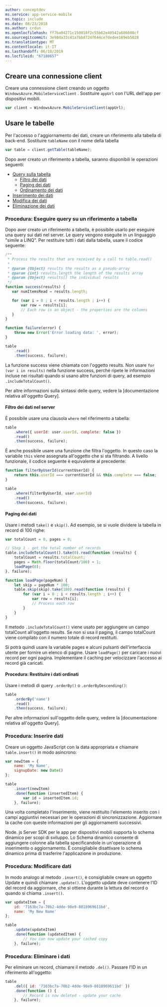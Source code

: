 ```yaml
---
author: conceptdev
ms.service: app-service-mobile
ms.topic: include
ms.date: 08/23/2018
ms.author: crdun
ms.openlocfilehash: ff7ba04271c150018f2c55b62e40542a686608cf
ms.sourcegitcommit: 3e98da33c41a7bbd724f644ce7dedee169eb5028
ms.translationtype: MT
ms.contentlocale: it-IT
ms.lasthandoff: 06/18/2019
ms.locfileid: "67180657"
---
```

## <a name="create-client"></a>Creare una connessione client
Creare una connessione client creando un oggetto `WindowsAzure.MobileServiceClient` .  Sostituire `appUrl` con l'URL dell'app per dispositivi mobili.

```javascript
var client = WindowsAzure.MobileServiceClient(appUrl);
```

## <a name="table-reference"></a>Usare le tabelle
Per l'accesso o l'aggiornamento dei dati, creare un riferimento alla tabella di back-end. Sostituire `tableName` con il nome della tabella

```javascript
var table = client.getTable(tableName);
```

Dopo aver creato un riferimento a tabella, saranno disponibili le operazioni seguenti:

* [Query sulla tabella](#querying)
  * [Filtro dei dati](#table-filter)
  * [Paging dei dati](#table-paging)
  * [Ordinamento dei dati](#sorting-data)
* [Inserimento dei dati](#inserting)
* [Modifica dei dati](#modifying)
* [Eliminazione dei dati](#deleting)

### <a name="querying"></a>Procedura: Eseguire query su un riferimento a tabella
Dopo aver creato un riferimento a tabella, è possibile usarlo per eseguire una query sui dati nel server.  Le query vengono eseguite in un linguaggio "simile a LINQ".
Per restituire tutti i dati dalla tabella, usare il codice seguente:

```javascript
/**
 * Process the results that are received by a call to table.read()
 *
 * @param {Object} results the results as a pseudo-array
 * @param {int} results.length the length of the results array
 * @param {Object} results[] the individual results
 */
function success(results) {
   var numItemsRead = results.length;

   for (var i = 0 ; i < results.length ; i++) {
       var row = results[i];
       // Each row is an object - the properties are the columns
   }
}

function failure(error) {
    throw new Error('Error loading data: ', error);
}

table
    .read()
    .then(success, failure);
```

La funzione success viene chiamata con l'oggetto results.  Non usare `for (var i in results)` nella funzione success, perché ripete le informazioni incluse nei risultati quando si usano altre funzioni di query, ad esempio `.includeTotalCount()`.

Per altre informazioni sulla sintassi delle query, vedere la [documentazione relativa all'oggetto Query].

#### <a name="table-filter"></a>Filtro dei dati nel server
È possibile usare una clausola `where` nel riferimento a tabella:

```javascript
table
    .where({ userId: user.userId, complete: false })
    .read()
    .then(success, failure);
```

È anche possibile usare una funzione che filtra l'oggetto.  In questo caso la variabile `this` viene assegnata all'oggetto che si sta filtrando.  A livello funzionale, il codice seguente è equivalente al precedente:

```javascript
function filterByUserId(currentUserId) {
    return this.userId === currentUserId && this.complete === false;
}

table
    .where(filterByUserId, user.userId)
    .read()
    .then(success, failure);
```

#### <a name="table-paging"></a>Paging dei dati
Usare i metodi `take()` e `skip()`.  Ad esempio, se si vuole dividere la tabella in record di 100 righe:

```javascript
var totalCount = 0, pages = 0;

// Step 1 - get the total number of records
table.includeTotalCount().take(0).read(function (results) {
    totalCount = results.totalCount;
    pages = Math.floor(totalCount/100) + 1;
    loadPage(0);
}, failure);

function loadPage(pageNum) {
    let skip = pageNum * 100;
    table.skip(skip).take(100).read(function (results) {
        for (var i = 0 ; i < results.length ; i++) {
            var row = results[i];
            // Process each row
        }
    }
}
```

Il metodo `.includeTotalCount()` viene usato per aggiungere un campo totalCount all'oggetto results.  Se non si usa il paging, il campo totalCount viene compilato con il numero totale di record restituiti.

Si potrà quindi usare la variabile pages e alcuni pulsanti dell'interfaccia utente per fornire un elenco di pagine. Usare `loadPage()` per caricare i nuovi record per ogni pagina.  Implementare il caching per velocizzare l'accesso ai record già caricati.

#### <a name="sorting-data"></a>Procedura: Restituire i dati ordinati
Usare i metodi di query `.orderBy()` o `.orderByDescending()`:

```javascript
table
    .orderBy('name')
    .read()
    .then(success, failure);
```

Per altre informazioni sull'oggetto delle query, vedere la [documentazione relativa all'oggetto Query].

### <a name="inserting"></a>Procedura: Inserire dati
Creare un oggetto JavaScript con la data appropriata e chiamare `table.insert()` in modo asincrono:

```javascript
var newItem = {
    name: 'My Name',
    signupDate: new Date()
};

table
    .insert(newItem)
    .done(function (insertedItem) {
        var id = insertedItem.id;
    }, failure);
```

Una volta completato l'inserimento, viene restituito l'elemento inserito con i campi aggiuntivi necessari per le operazioni di sincronizzazione.  Aggiornare la cache con queste informazioni per gli aggiornamenti successivi.

Node. js Server SDK per le app per dispositivi mobili supporta lo schema dinamico per scopi di sviluppo.  Lo Schema dinamico consente di aggiungere colonne alla tabella specificandole in un'operazione di inserimento o aggiornamento.  È consigliabile disattivare lo schema dinamico prima di trasferire l'applicazione in produzione.

### <a name="modifying"></a>Procedura: Modificare dati
In modo analogo al metodo `.insert()`, è consigliabile creare un oggetto Update e quindi chiamare `.update()`.  L'oggetto update deve contenere l'ID del record da aggiornare, che si ottiene durante la lettura del record o quando si chiama `.insert()`.

```javascript
var updateItem = {
    id: '7163bc7a-70b2-4dde-98e9-8818969611bd',
    name: 'My New Name'
};

table
    .update(updateItem)
    .done(function (updatedItem) {
        // You can now update your cached copy
    }, failure);
```

### <a name="deleting"></a>Procedura: Eliminare i dati
Per eliminare un record, chiamare il metodo `.del()`.  Passare l'ID in un riferimento all'oggetto:

```javascript
table
    .del({ id: '7163bc7a-70b2-4dde-98e9-8818969611bd' })
    .done(function () {
        // Record is now deleted - update your cache
    }, failure);
```
